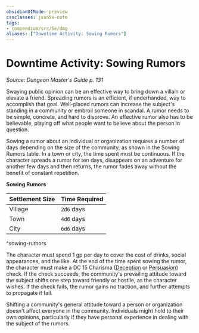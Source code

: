```yaml
---
obsidianUIMode: preview
cssclasses: json5e-note
tags:
- compendium/src/5e/dmg
aliases: ["Downtime Activity: Sowing Rumors"]
---
```

# Downtime Activity: Sowing Rumors
*Source: Dungeon Master's Guide p. 131* 

Swaying public opinion can be an effective way to bring down a villain or elevate a friend. Spreading rumors is an efficient, if underhanded, way to accomplish that goal. Well-placed rumors can increase the subject's standing in a community or embroil someone in scandal. A rumor needs to be simple, concrete, and hard to disprove. An effective rumor also has to be believable, playing off what people want to believe about the person in question.

Sowing a rumor about an individual or organization requires a number of days depending on the size of the community, as shown in the Sowing Rumors table. In a town or city, the time spent must be continuous. If the character spreads a rumor for ten days, disappears on an adventure for another few days and then returns, the rumor fades away without the benefit of constant repetition.

**Sowing Rumors**

| Settlement Size | Time Required |
|-----------------|---------------|
| Village | `2d6` days |
| Town | `4d6` days |
| City | `6d6` days |
^sowing-rumors

The character must spend 1 gp per day to cover the cost of drinks, social appearances, and the like. At the end of the time spent sowing the rumor, the character must make a DC 15 Charisma ([Deception](rules/skills.md#Deception) or [Persuasion](rules/skills.md#Persuasion)) check. If the check succeeds, the community's prevailing attitude toward the subject shifts one step toward friendly or hostile, as the character wishes. If the check fails, the rumor gains no traction, and further attempts to propagate it fail.

Shifting a community's general attitude toward a person or organization doesn't affect everyone in the community. Individuals might hold to their own opinions, particularly if they have personal experience in dealing with the subject of the rumors.